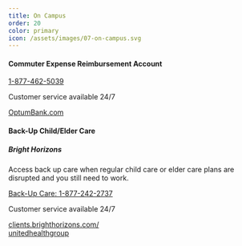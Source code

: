 ```yaml
---
title: On Campus
order: 20
color: primary
icon: /assets/images/07-on-campus.svg
---
```


#### Commuter Expense Reimbursement Account

[1-877-462-5039](tel://+1-877-462-5039 "1-877-462-5039")

Customer service available 24/7

[OptumBank.com](https://www.optumbank.com/ "OptumBank.com in a new tab")

#### Back-Up Child/Elder Care

##### Bright Horizons

Access back up care when regular child care or elder care plans are disrupted and you still need to work.

[Back-Up Care: 1-877-242-2737](tel://+1-877-242-2737 "1-877-242-2737")

Customer service available 24/7

[clients.brighthorizons.com/<br/>unitedhealthgroup](https://my.brighthorizons.com/?clientguid=1F9027C2-047D-E411-BA3A-005056991899 "clients.brighthorizons.com/unitedhealthgroup in a new tab")
